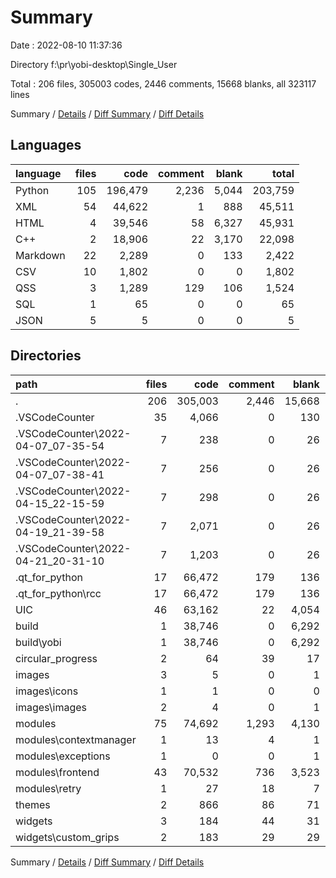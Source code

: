 # Summary

Date : 2022-08-10 11:37:36

Directory f:\\pr\\yobi-desktop\\Single_User

Total : 206 files,  305003 codes, 2446 comments, 15668 blanks, all 323117 lines

Summary / [Details](details.md) / [Diff Summary](diff.md) / [Diff Details](diff-details.md)

## Languages
| language | files | code | comment | blank | total |
| :--- | ---: | ---: | ---: | ---: | ---: |
| Python | 105 | 196,479 | 2,236 | 5,044 | 203,759 |
| XML | 54 | 44,622 | 1 | 888 | 45,511 |
| HTML | 4 | 39,546 | 58 | 6,327 | 45,931 |
| C++ | 2 | 18,906 | 22 | 3,170 | 22,098 |
| Markdown | 22 | 2,289 | 0 | 133 | 2,422 |
| CSV | 10 | 1,802 | 0 | 0 | 1,802 |
| QSS | 3 | 1,289 | 129 | 106 | 1,524 |
| SQL | 1 | 65 | 0 | 0 | 65 |
| JSON | 5 | 5 | 0 | 0 | 5 |

## Directories
| path | files | code | comment | blank | total |
| :--- | ---: | ---: | ---: | ---: | ---: |
| . | 206 | 305,003 | 2,446 | 15,668 | 323,117 |
| .VSCodeCounter | 35 | 4,066 | 0 | 130 | 4,196 |
| .VSCodeCounter\\2022-04-07_07-35-54 | 7 | 238 | 0 | 26 | 264 |
| .VSCodeCounter\\2022-04-07_07-38-41 | 7 | 256 | 0 | 26 | 282 |
| .VSCodeCounter\\2022-04-15_22-15-59 | 7 | 298 | 0 | 26 | 324 |
| .VSCodeCounter\\2022-04-19_21-39-58 | 7 | 2,071 | 0 | 26 | 2,097 |
| .VSCodeCounter\\2022-04-21_20-31-10 | 7 | 1,203 | 0 | 26 | 1,229 |
| .qt_for_python | 17 | 66,472 | 179 | 136 | 66,787 |
| .qt_for_python\\rcc | 17 | 66,472 | 179 | 136 | 66,787 |
| UIC | 46 | 63,162 | 22 | 4,054 | 67,238 |
| build | 1 | 38,746 | 0 | 6,292 | 45,038 |
| build\\yobi | 1 | 38,746 | 0 | 6,292 | 45,038 |
| circular_progress | 2 | 64 | 39 | 17 | 120 |
| images | 3 | 5 | 0 | 1 | 6 |
| images\\icons | 1 | 1 | 0 | 0 | 1 |
| images\\images | 2 | 4 | 0 | 1 | 5 |
| modules | 75 | 74,692 | 1,293 | 4,130 | 80,115 |
| modules\\contextmanager | 1 | 13 | 4 | 1 | 18 |
| modules\\exceptions | 1 | 0 | 0 | 1 | 1 |
| modules\\frontend | 43 | 70,532 | 736 | 3,523 | 74,791 |
| modules\\retry | 1 | 27 | 18 | 7 | 52 |
| themes | 2 | 866 | 86 | 71 | 1,023 |
| widgets | 3 | 184 | 44 | 31 | 259 |
| widgets\\custom_grips | 2 | 183 | 29 | 29 | 241 |

Summary / [Details](details.md) / [Diff Summary](diff.md) / [Diff Details](diff-details.md)